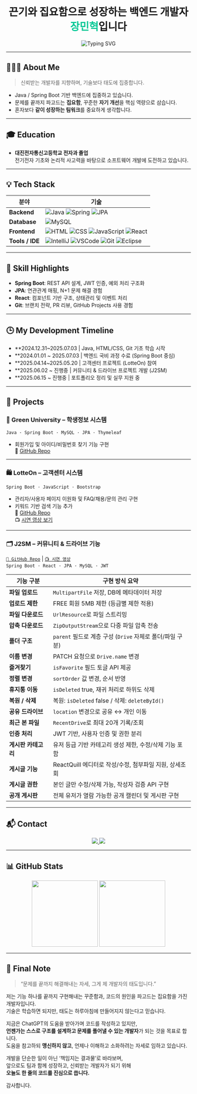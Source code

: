 <h1 align="center">끈기와 집요함으로 성장하는 백엔드 개발자 <span style="color:#00C896;">장민혁</span>입니다</h1>

<p align="center">
  <img src="https://readme-typing-svg.herokuapp.com?font=Fira+Code&size=22&pause=1000&color=00C896&center=true&vCenter=true&width=435&lines=Java+%2F+Spring+지향+백엔드+개발자;문제를+파고드는+집요함;꾸준함은+나의+무기입니다" alt="Typing SVG" />
</p>

---

## 🙋🏻‍♂️ About Me
> 신뢰받는 개발자를 지향하며, 기술보다 태도에 집중합니다.

- Java / Spring Boot 기반 백엔드에 집중하고 있습니다.
- 문제를 끝까지 파고드는 **집요함**, 꾸준한 **자기 개선**을 핵심 역량으로 삼습니다.
- 혼자보다 **같이 성장하는 팀워크**를 중요하게 생각합니다.

---

## 🎓 Education

- **대진전자통신고등학교 전자과 졸업**  
  전기전자 기초와 논리적 사고력을 바탕으로 소프트웨어 개발에 도전하고 있습니다.

---

## 💡 Tech Stack

| 분야 | 기술 |
|------|------|
| **Backend** | ![Java](https://skillicons.dev/icons?i=java) ![Spring](https://skillicons.dev/icons?i=spring) ![JPA](https://skillicons.dev/icons?i=hibernate) |
| **Database** | ![MySQL](https://skillicons.dev/icons?i=mysql) |
| **Frontend** | ![HTML](https://skillicons.dev/icons?i=html) ![CSS](https://skillicons.dev/icons?i=css) ![JavaScript](https://skillicons.dev/icons?i=javascript) ![React](https://skillicons.dev/icons?i=react) |
| **Tools / IDE** | ![IntelliJ](https://skillicons.dev/icons?i=intellij) ![VSCode](https://skillicons.dev/icons?i=vscode) ![Git](https://skillicons.dev/icons?i=git) ![Eclipse](https://skillicons.dev/icons?i=eclipse) |

---

## 🧠 Skill Highlights

- **Spring Boot**: REST API 설계, JWT 인증, 예외 처리 구조화
- **JPA**: 연관관계 매핑, N+1 문제 해결 경험
- **React**: 컴포넌트 기반 구조, 상태관리 및 이벤트 처리
- **Git**: 브랜치 전략, PR 리뷰, GitHub Projects 사용 경험

---

## 🕒 My Development Timeline

- **2024.12.31~2025.07.03 | Java, HTML/CSS, Git 기초 학습 시작  
- **2024.01.01 ~ 2025.07.03 | 백엔드 국비 과정 수료 (Spring Boot 중심)  
- **2025.04.14~2025.05.20 | 고객센터 프로젝트 (LotteOn) 참여  
- **2025.06.02 ~ 진행중 | 커뮤니티 & 드라이브 프로젝트 개발 (J2SM)  
- **2025.06.15 ~ 진행중 | 포트폴리오 정리 및 실무 지원 중

---

## 💼 Projects

### 🏫 Green University – 학생정보 시스템  
`Java · Spring Boot · MySQL · JPA · Thymeleaf`  
- 회원가입 및 아이디/비밀번호 찾기 기능 구현  
🔗 [GitHub Repo](https://github.com/minheyok/green)

---

### 🛍️ LotteOn – 고객센터 시스템  
`Spring Boot · JavaScript · Bootstrap`  
- 관리자/사용자 페이지 이원화 및 FAQ/채용/문의 관리 구현  
- 키워드 기반 검색 기능 추가  
🔗 [GitHub Repo](https://github.com/greenlotte6/lotte1-lotteon-project-team4)  
📺 [시연 영상 보기](https://www.youtube.com/watch?v=5xUk7lsGvkE&t=12s)

---

### 🗂️ J2SM – 커뮤니티 & 드라이브 기능  
[`🔗 GitHub Repo`](https://github.com/greenlotte6/lotte2-community-app-project-team1) | [`📺 시연 영상`](https://www.youtube.com/watch?v=fiPIuWHzJOs)  
`Spring Boot · React · JPA · MySQL · JWT`

| 기능 구분 | 구현 방식 요약 |
|-----------|----------------|
| **파일 업로드** | `MultipartFile` 저장, DB에 메타데이터 저장 |
| **업로드 제한** | FREE 회원 5MB 제한 (등급별 제한 적용) |
| **파일 다운로드** | `UrlResource`로 파일 스트리밍 |
| **압축 다운로드** | `ZipOutputStream`으로 다중 파일 압축 전송 |
| **폴더 구조** | `parent` 필드로 계층 구성 (`Drive` 자체로 폴더/파일 구분) |
| **이름 변경** | PATCH 요청으로 `Drive.name` 변경 |
| **즐겨찾기** | `isFavorite` 필드 토글 API 제공 |
| **정렬 변경** | `sortOrder` 값 변경, 순서 반영 |
| **휴지통 이동** | `isDeleted` true, 재귀 처리로 하위도 삭제 |
| **복원 / 삭제** | 복원: `isDeleted` false / 삭제: `deleteById()` |
| **공유 드라이브** | `location` 변경으로 공유 ↔ 개인 이동 |
| **최근 본 파일** | `RecentDrive`로 최대 20개 기록/조회 |
| **인증 처리** | JWT 기반, 사용자 인증 및 권한 분리 |
| **게시판 카테고리** | 유저 등급 기반 카테고리 생성 제한, 수정/삭제 기능 포함 |
| **게시글 기능** | ReactQuill 에디터로 작성/수정, 첨부파일 지원, 상세조회 |
| **게시글 권한** | 본인 글만 수정/삭제 가능, 작성자 검증 API 구현 |
| **공개 게시판** | 전체 유저가 열람 가능한 공개 캘린더 및 게시판 구현 |

---

## 📬 Contact

<p align="center">
  <a href="mailto:wkdalsgur5556@gmail.com">
    <img src="https://img.shields.io/badge/Gmail-D14836?style=for-the-badge&logo=gmail&logoColor=white"/>
  </a>
  <a href="https://github.com/minheyok">
    <img src="https://img.shields.io/badge/GitHub-000?style=for-the-badge&logo=github&logoColor=white"/>
  </a>
</p>

---

## 📊 GitHub Stats

<p align="center">
  <img height="180" src="https://github-readme-stats.vercel.app/api?username=minheyok&show_icons=true&theme=tokyonight&hide_border=true"/>
  <img height="180" src="https://github-readme-stats.vercel.app/api/top-langs/?username=minheyok&layout=compact&theme=tokyonight&hide_border=true"/>
</p>

---

## 🧩 Final Note

> “문제를 끝까지 해결해내는 자세, 그게 제 개발자의 태도입니다.”

저는 기능 하나를 끝까지 구현해내는 꾸준함과, 코드의 원인을 파고드는 집요함을 가진 개발자입니다.  
기술은 학습하면 되지만, 태도는 하루아침에 만들어지지 않는다고 믿습니다.  

지금은 ChatGPT의 도움을 받아가며 코드를 작성하고 있지만,  
**언젠가는 스스로 구조를 설계하고 문제를 풀어낼 수 있는 개발자**가 되는 것을 목표로 합니다.  
도움을 참고하되 **맹신하지 않고**, 언제나 이해하고 소화하려는 자세로 임하고 있습니다.  

개발을 단순한 일이 아닌 ‘책임지는 결과물’로 바라보며,  
앞으로도 팀과 함께 성장하고, 신뢰받는 개발자가 되기 위해  
**오늘도 한 줄의 코드를 진심으로 씁니다.**

감사합니다.
